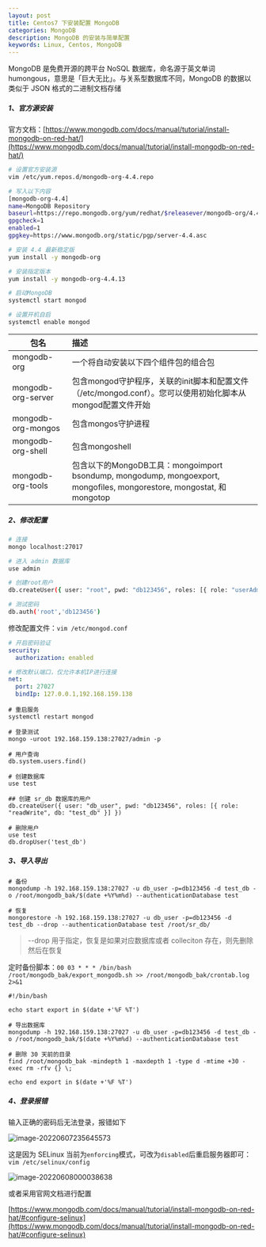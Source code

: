 ```yaml
---
layout: post
title: Centos7 下安装配置 MongoDB
categories: MongoDB
description: MongoDB 的安装与简单配置
keywords: Linux, Centos, MongoDB
---
```


MongoDB 是免费开源的跨平台 NoSQL 数据库，命名源于英文单词 humongous，意思是「巨大无比」。与关系型数据库不同，MongoDB 的数据以类似于 JSON 格式的二进制文档存储

##### 1、官方源安装

官方文档：[https://www.mongodb.com/docs/manual/tutorial/install-mongodb-on-red-hat/](https://www.mongodb.com/docs/manual/tutorial/install-mongodb-on-red-hat/)

```bash
# 设置官方安装源
vim /etc/yum.repos.d/mongodb-org-4.4.repo

# 写入以下内容
[mongodb-org-4.4]
name=MongoDB Repository
baseurl=https://repo.mongodb.org/yum/redhat/$releasever/mongodb-org/4.4/x86_64/
gpgcheck=1
enabled=1
gpgkey=https://www.mongodb.org/static/pgp/server-4.4.asc

# 安装 4.4 最新稳定版
yum install -y mongodb-org

# 安装指定版本
yum install -y mongodb-org-4.4.13

# 启动MongoDB
systemctl start mongod

# 设置开机自启
systemctl enable mongod
```

| 包名               | 描述                                                         |
| ------------------ | :----------------------------------------------------------- |
| mongodb-org        | 一个将自动安装以下四个组件包的组合包                         |
| mongodb-org-server | 包含mongod守护程序，关联的init脚本和配置文件（/etc/mongod.conf）。您可以使用初始化脚本从mongod配置文件开始 |
| mongodb-org-mongos | 包含mongos守护进程                                           |
| mongodb-org-shell  | 包含mongoshell                                               |
| mongodb-org-tools  | 包含以下的MongoDB工具：mongoimport bsondump, mongodump, mongoexport, mongofiles, mongorestore, mongostat, 和 mongotop |

##### 2、修改配置

```bash
# 连接
mongo localhost:27017

# 进入 admin 数据库
use admin

# 创建root用户
db.createUser({ user: "root", pwd: "db123456", roles: [{ role: "userAdminAnyDatabase", db: "admin" }] })

# 测试密码
db.auth('root','db123456')
```

修改配置文件：`vim /etc/mongod.conf`

```yaml
# 开启密码验证
security:
  authorization: enabled

# 修改默认端口，仅允许本机IP进行连接
net:
  port: 27027
  bindIp: 127.0.0.1,192.168.159.138
```

```shell
# 重启服务
systemctl restart mongod

# 登录测试
mongo -uroot 192.168.159.138:27027/admin -p

# 用户查询
db.system.users.find()

# 创建数据库
use test

## 创建 sr_db 数据库的用户
db.createUser({ user: "db_user", pwd: "db123456", roles: [{ role: "readWrite", db: "test_db" }] })

# 删除用户
use test
db.dropUser('test_db')
```

##### 3、导入导出

```shell
# 备份
mongodump -h 192.168.159.138:27027 -u db_user -p=db123456 -d test_db -o /root/mongodb_bak/$(date +%Y%m%d) --authenticationDatabase test

# 恢复
mongorestore -h 192.168.159.138:27027 -u db_user -p=db123456 -d test_db --drop --authenticationDatabase test /root/sr_db/
```

> --drop 用于指定，恢复是如果对应数据库或者 colleciton 存在，则先删除然后在恢复

定时备份脚本：`00 03 * * * /bin/bash /root/mongodb_bak/export_mongodb.sh >> /root/mongodb_bak/crontab.log 2>&1`

```shell
#!/bin/bash

echo start export in $(date +'%F %T')

# 导出数据库
mongodump -h 192.168.159.138:27027 -u db_user -p=db123456 -d test_db -o /root/mongodb_bak/$(date +%Y%m%d) --authenticationDatabase test

# 删除 30 天前的目录
find /root/mongodb_bak -mindepth 1 -maxdepth 1 -type d -mtime +30 -exec rm -rfv {} \;

echo end export in $(date +'%F %T')
```

##### 4、登录报错

输入正确的密码后无法登录，报错如下

![image-20220607235645573](https://fastly.jsdelivr.net/gh/FlyNine/cloudimage/linux/image-20220607235645573.png)

这是因为 SELinux 当前为`enforcing`模式，可改为`disabled`后重启服务器即可：`vim /etc/selinux/config`

![image-20220608000038638](https://fastly.jsdelivr.net/gh/FlyNine/cloudimage/linux/image-20220608000038638.png)

或者采用官网文档进行配置

[https://www.mongodb.com/docs/manual/tutorial/install-mongodb-on-red-hat/#configure-selinux](https://www.mongodb.com/docs/manual/tutorial/install-mongodb-on-red-hat/#configure-selinux)

